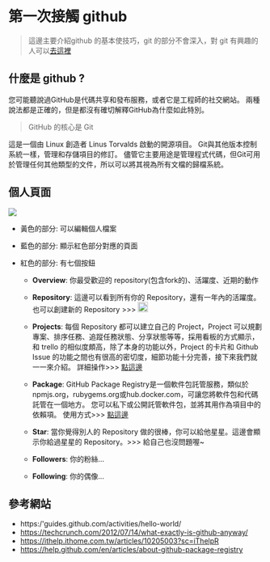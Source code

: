 # 第一次接觸 github 
> 這邊主要介紹github 的基本使技巧，git 的部分不會深入，對 git 有興趣的人可以[去這裡](https://product.hubspot.com/blog/git-and-github-tutorial-for-beginners)

## 什麼是 github ?
您可能聽說過GitHub是代碼共享和發布服務，或者它是工程師的社交網站。
兩種說法都是正確的，但是都沒有確切解釋GitHub為什麼如此特別。


> GitHub 的核心是 Git 

這是一個由 Linux 創造者 Linus Torvalds 啟動的開源項目。 Git與其他版本控制系統一樣，管理和存儲項目的修訂。 
儘管它主要用途是管理程式代碼，但Git可用於管理任何其他類型的文件，所以可以將其視為所有文檔的歸檔系統。

## 個人頁面
![](https://i.imgur.com/1TUxAJF.png)

- 黃色的部分: 可以編輯個人檔案

- 藍色的部分: 顯示紅色部分對應的頁面

- 紅色的部分: 有七個按鈕
  - **Overview**: 你最受歡迎的 repository(包含fork的)、活躍度、近期的動作
  
  - **Repository**: 這邊可以看到所有你的 Repository，還有一年內的活躍度。也可以創建新的 Repository >>> <img src='https://i.imgur.com/H1zpxTS.png' weight='50' height='20'>
  
  - **Projects**: 每個 Repository 都可以建立自己的 Project，Project 可以規劃專案、排序任務、追蹤任務狀態、分享狀態等等，採用看板的方式顯示，和 trello 的相似度頗高，除了本身的功能以外，Project 的卡片和 Github Issue 的功能之間也有很高的密切度，細節功能十分完善，接下來我們就一一來介紹。
詳細操作>>> [點這邊](https://ithelp.ithome.com.tw/articles/10205003?sc=iThelpR)

  - **Package**: GitHub Package Registry是一個軟件包託管服務，類似於 npmjs.org，rubygems.org或hub.docker.com，可讓您將軟件包和代碼託管在一個地方。
您可以私下或公開託管軟件包，並將其用作為項目中的依賴項。 使用方式>>> [點這邊](https://help.github.com/en/articles/about-github-package-registry)

  - **Star**: 當你覺得別人的 Repository 做的很棒，你可以給他星星。這邊會顯示你給過星星的 Repository。>>> 給自己也沒問題喔~
  
  - **Followers**: 你的粉絲...
  
  - **Following**: 你的偶像...

##

## 參考網站
* https:/'guides.github.com/activities/hello-world/
* https://techcrunch.com/2012/07/14/what-exactly-is-github-anyway/
* https://ithelp.ithome.com.tw/articles/10205003?sc=iThelpR
* https://help.github.com/en/articles/about-github-package-registry
